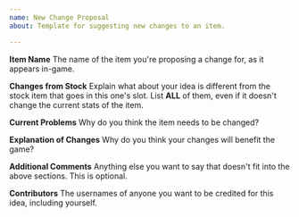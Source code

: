 ```yaml
---
name: New Change Proposal
about: Template for suggesting new changes to an item.

---
```


**Item Name**
The name of the item you're proposing a change for, as it appears in-game.

**Changes from Stock**
Explain what about your idea is different from the stock item that goes in this one's slot. List **ALL** of them, even if it doesn't change the current stats of the item.

**Current Problems**
Why do you think the item needs to be changed?

**Explanation of Changes**
Why do you think your changes will benefit the game?

**Additional Comments**
Anything else you want to say that doesn't fit into the above sections. This is optional.

**Contributors**
The usernames of anyone you want to be credited for this idea, including yourself.

